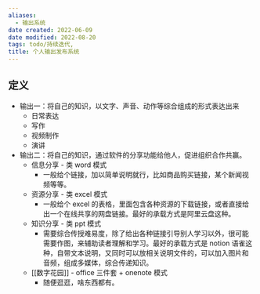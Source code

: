 ```yaml
---
aliases:
  - 输出系统
date created: 2022-06-09
date modified: 2022-08-20
tags: todo/持续迭代,
title: 个人输出发布系统
---
```


## 定义

- 输出一：将自己的知识，以文字、声音、动作等综合组成的形式表达出来
	- 日常表达
	- 写作
	- 视频制作
	- 演讲
- 输出二：将自己的知识，通过软件的分享功能给他人，促进组织合作共赢。
	- 信息分享 - 类 word 模式
		- 一般给个链接，加以简单说明就行，比如商品购买链接，某个新闻视频等等。
	- 资源分享 - 类 excel 模式
		- 一般给个 excel 的表格，里面包含各种资源的下载链接，或者直接给出一个在线共享的网盘链接。最好的承载方式是阿里云盘这种。
	- 知识分享 - 类 ppt 模式
		- 需要综合传授难易度，除了给出各种链接引导别人学习以外，很可能需要作图，来辅助读者理解和学习。最好的承载方式是 notion 语雀这种，自带文本说明，又同时可以放相关说明文件的，可以加入图片和音频，组成多媒体，综合传递知识。
	- [[数字花园]] - office 三件套 + onenote 模式
		- 随便逛逛，啥东西都有。
